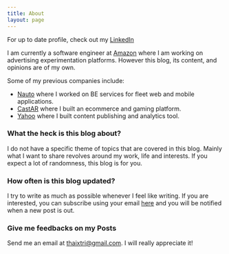 ```yaml
---
title: About
layout: page
---
```


For up to date profile, check out my [LinkedIn](https://www.linkedin.com/in/jasontthai)

I am currently a software engineer at [Amazon](https://www.amazon.com) where I am working on advertising experimentation platforms. However this blog, its content, and opinions are of my own.

Some of my previous companies include:

* [Nauto](https://www.nauto.com) where I worked on BE services for fleet web and mobile applications.
* [CastAR](http://castar.com) where I built an ecommerce and gaming platform.
* [Yahoo](https://yahoo.com) where I built content publishing and analytics tool.

### What the heck is this blog about?
I do not have a specific theme of topics that are covered in this blog. Mainly what I want to share revolves around my work, life and interests.
If you expect a lot of randomness, this blog is for you.

### How often is this blog updated?
I try to write as much as possible whenever I feel like writing. If you are interested, you can subscribe using your email [here](https://feedburner.google.com/fb/a/mailverify?uri=jasonthai&loc=en_US) and you will be notified when a new post is out.

### Give me feedbacks on my Posts
Send me an email at [&#116;&#104;&#097;&#105;&#120;&#116;&#114;&#105;&#064;&#103;&#109;&#097;&#105;&#108;&#046;&#099;&#111;&#109;](mailto:&#116;&#104;&#097;&#105;&#120;&#116;&#114;&#105;&#064;&#103;&#109;&#097;&#105;&#108;&#046;&#099;&#111;&#109;). I will really appreciate it!